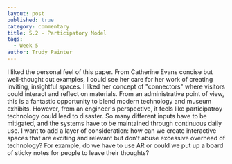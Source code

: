 ```yaml
---
layout: post
published: true
category: commentary
title: 5.2 - Participatory Model
tags:
  - Week 5
author: Trudy Painter
---
```

I liked the personal feel of this paper. From Catherine Evans concise but well-thought out examples, I could see her care for her work of creating inviting, insightful spaces. I liked her concept of "connectors" where visitors could interact and reflect on materials. From an administrative point of view, this is a fantastic opportunity to blend modern technology and museum exhibits. However, from an engineer's perspective, it feels like participatroy technology could lead to disaster. So many different inputs have to be mitigated, and the systems have to be maintained through continuous daily use. I want to add a layer of consideration: how can we create interactive spaces that are exciting and relevant but don't abuse excessive overhead of technology? For example, do we have to use AR or could we put up a board of sticky notes for people to leave their thoughts?

